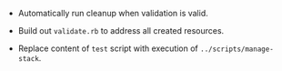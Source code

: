 * Automatically run cleanup when validation is valid.

* Build out `validate.rb` to address all created resources.

* Replace content of `test` script with execution of `../scripts/manage-stack`.
